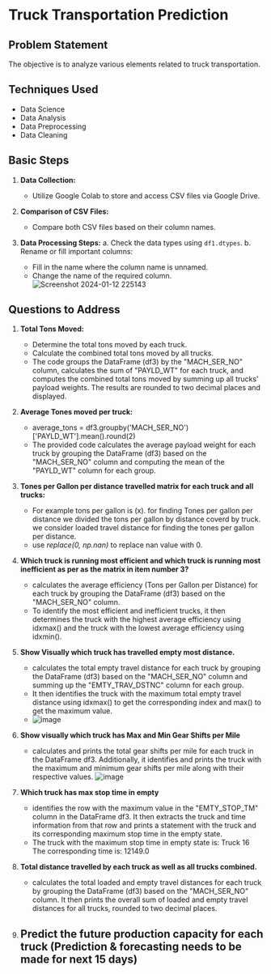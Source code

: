 # Truck Transportation Prediction

## Problem Statement

The objective is to analyze various elements related to truck transportation.

## Techniques Used

- Data Science
- Data Analysis
- Data Preprocessing
- Data Cleaning

## Basic Steps

1. **Data Collection:**
   - Utilize Google Colab to store and access CSV files via Google Drive.

2. **Comparison of CSV Files:**
   - Compare both CSV files based on their column names.

3. **Data Processing Steps:**
   a. Check the data types using `df1.dtypes`.
   b. Rename or fill important columns:
      - Fill in the name where the column name is unnamed.
      - Change the name of the required column.
      ![Screenshot 2024-01-12 225143](https://github.com/Jayravalcode/Truck_Travel_prediction/assets/100700949/e0c10606-b663-4895-bee9-a5af5738e2c4)

## Questions to Address

1. **Total Tons Moved:**
   - Determine the total tons moved by each truck.
   - Calculate the combined total tons moved by all trucks.
   - The code groups the DataFrame (df3) by the "MACH_SER_NO" column, calculates the sum of "PAYLD_WT" for each truck, and computes the combined total tons moved by summing up all trucks' payload weights. The          results are rounded to two decimal places and displayed.

2. **Average Tones moved per truck:**
   - average_tons = df3.groupby('MACH_SER_NO')['PAYLD_WT'].mean().round(2)
   - The provided code calculates the average payload weight for each truck by grouping the DataFrame (df3) based on the "MACH_SER_NO" column and computing the mean of the "PAYLD_WT" column for each group.

3. **Tones per Gallon per distance travelled matrix for each truck and all trucks:**
   - For example tons per gallon is (x). for finding Tones per gallon per distance we divided the tons per gallon by distance coverd by truck. we consider loaded travel distance for finding the tones per gallon        per distance.
   - use _replace(0, np.nan)_ to replace nan value with 0.
4. **Which truck is running most efficient and which truck is running most inefficient as per as the matrix in item number 3?**
   - calculates the average efficiency (Tons per Gallon per Distance) for each truck by grouping the DataFrame (df3) based on the "MACH_SER_NO" column.
   - To identify the most efficient and inefficient trucks, it then determines the truck with the highest average efficiency using idxmax() and the truck with the lowest average efficiency using idxmin().
5. **Show Visually which truck has travelled empty most distance.**
   - calculates the total empty travel distance for each truck by grouping the DataFrame (df3) based on the "MACH_SER_NO" column and summing up the "EMTY_TRAV_DSTNC" column for each group.
   - It then identifies the truck with the maximum total empty travel distance using idxmax() to get the corresponding index and max() to get the maximum value.
   - ![image](https://github.com/Jayravalcode/Truck_Travel_prediction/assets/100700949/49e8d619-4040-4173-968a-7551d345dfd4)
6. **Show visually which truck has Max and Min Gear Shifts per Mile**
   - calculates and prints the total gear shifts per mile for each truck in the DataFrame df3. Additionally, it identifies and prints the truck with the maximum and minimum gear shifts per mile along with their        respective values.
      ![image](https://github.com/Jayravalcode/Truck_Travel_prediction/assets/100700949/b1ea7ed5-9c3e-496d-9dc4-9a9434d9452e)
7. **Which truck has max stop time in empty**
   -  identifies the row with the maximum value in the "EMTY_STOP_TM" column in the DataFrame df3. It then extracts the truck and time information from that row and prints a statement with the truck and its             corresponding maximum stop time in the empty state.
   -  The truck with the maximum stop time in empty state is: Truck 16
         The corresponding time is: 12149.0
8. **Total distance travelled by each truck as well as all trucks combined.**
   - calculates the total loaded and empty travel distances for each truck by grouping the DataFrame (df3) based on the "MACH_SER_NO" column. It then prints the         overall sum of loaded and empty travel distances for all trucks, rounded to two decimal places.
9. **Predict the future production capacity for each truck (Prediction & forecasting needs to be made for next 15 days)**
    - 

